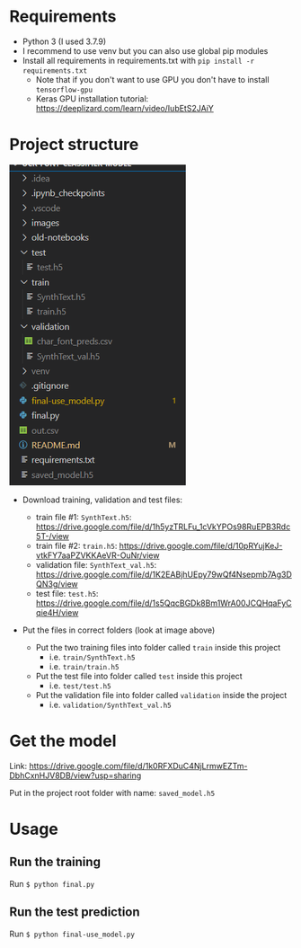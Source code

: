 # Requirements

* Python 3 (I used 3.7.9)
* I recommend to use venv but you can also use global pip modules
* Install all requirements in requirements.txt with `pip install -r requirements.txt`
  * Note that if you don't want to use GPU you don't have to install `tensorflow-gpu`
  * Keras GPU installation tutorial: https://deeplizard.com/learn/video/IubEtS2JAiY

# Project structure
![image info](images/project_structure.png)

* Download training, validation and test files:
  * train file #1: `SynthText.h5`: https://drive.google.com/file/d/1h5yzTRLFu_1cVkYPOs98RuEPB3Rdc5T-/view
  * train file #2: `train.h5`: https://drive.google.com/file/d/10pRYujKeJ-vtkFY7aaPZVKKAeVR-OuNr/view
  * validation file: `SynthText_val.h5`: https://drive.google.com/file/d/1K2EABjhUEpy79wQf4Nsepmb7Ag3DQN3g/view
  * test file: `test.h5`: https://drive.google.com/file/d/1s5QqcBGDk8Bm1WrA00JCQHqaFyCqie4H/view
  
* Put the files in correct folders (look at image above)
  * Put the two training files into folder called `train` inside this project
    * i.e. `train/SynthText.h5`
    * i.e. `train/train.h5`
  * Put the test file into folder called `test` inside this project
    * i.e. `test/test.h5`
  * Put the validation file into folder called `validation` inside the project
    * i.e. `validation/SynthText_val.h5`

# Get the model

Link: https://drive.google.com/file/d/1k0RFXDuC4NjLrmwEZTm-DbhCxnHJV8DB/view?usp=sharing


Put in the project root folder with name: `saved_model.h5`

# Usage

## Run the training

Run `$ python final.py`

## Run the test prediction

Run `$ python final-use_model.py`

